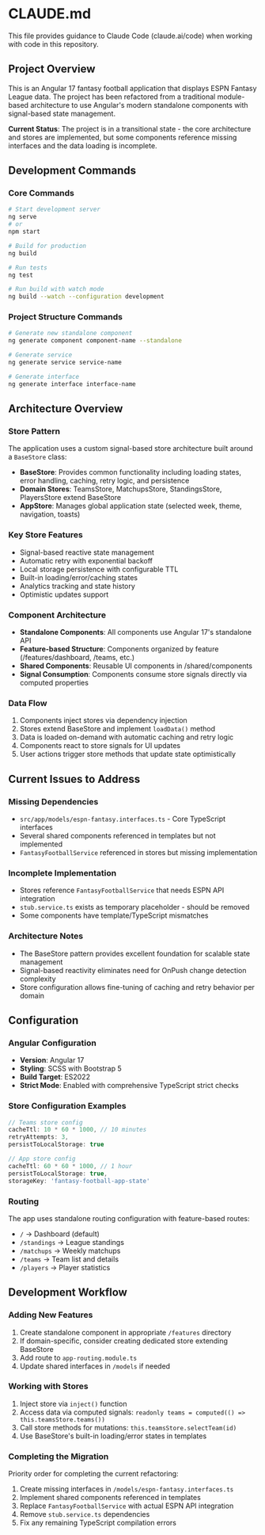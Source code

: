 # CLAUDE.md

This file provides guidance to Claude Code (claude.ai/code) when working with code in this repository.

## Project Overview

This is an Angular 17 fantasy football application that displays ESPN Fantasy League data. The project has been refactored from a traditional module-based architecture to use Angular's modern standalone components with signal-based state management.

**Current Status**: The project is in a transitional state - the core architecture and stores are implemented, but some components reference missing interfaces and the data loading is incomplete.

## Development Commands

### Core Commands
```bash
# Start development server
ng serve
# or
npm start

# Build for production
ng build

# Run tests
ng test

# Run build with watch mode
ng build --watch --configuration development
```

### Project Structure Commands
```bash
# Generate new standalone component
ng generate component component-name --standalone

# Generate service
ng generate service service-name

# Generate interface
ng generate interface interface-name
```

## Architecture Overview

### Store Pattern
The application uses a custom signal-based store architecture built around a `BaseStore` class:

- **BaseStore**: Provides common functionality including loading states, error handling, caching, retry logic, and persistence
- **Domain Stores**: TeamsStore, MatchupsStore, StandingsStore, PlayersStore extend BaseStore
- **AppStore**: Manages global application state (selected week, theme, navigation, toasts)

### Key Store Features
- Signal-based reactive state management
- Automatic retry with exponential backoff
- Local storage persistence with configurable TTL
- Built-in loading/error/caching states
- Analytics tracking and state history
- Optimistic updates support

### Component Architecture
- **Standalone Components**: All components use Angular 17's standalone API
- **Feature-based Structure**: Components organized by feature (/features/dashboard, /teams, etc.)
- **Shared Components**: Reusable UI components in /shared/components
- **Signal Consumption**: Components consume store signals directly via computed properties

### Data Flow
1. Components inject stores via dependency injection
2. Stores extend BaseStore and implement `loadData()` method
3. Data is loaded on-demand with automatic caching and retry logic
4. Components react to store signals for UI updates
5. User actions trigger store methods that update state optimistically

## Current Issues to Address

### Missing Dependencies
- `src/app/models/espn-fantasy.interfaces.ts` - Core TypeScript interfaces
- Several shared components referenced in templates but not implemented
- `FantasyFootballService` referenced in stores but missing implementation

### Incomplete Implementation
- Stores reference `FantasyFootballService` that needs ESPN API integration
- `stub.service.ts` exists as temporary placeholder - should be removed
- Some components have template/TypeScript mismatches

### Architecture Notes
- The BaseStore pattern provides excellent foundation for scalable state management
- Signal-based reactivity eliminates need for OnPush change detection complexity
- Store configuration allows fine-tuning of caching and retry behavior per domain

## Configuration

### Angular Configuration
- **Version**: Angular 17
- **Styling**: SCSS with Bootstrap 5
- **Build Target**: ES2022
- **Strict Mode**: Enabled with comprehensive TypeScript strict checks

### Store Configuration Examples
```typescript
// Teams store config
cacheTtl: 10 * 60 * 1000, // 10 minutes
retryAttempts: 3,
persistToLocalStorage: true

// App store config  
cacheTtl: 60 * 60 * 1000, // 1 hour
persistToLocalStorage: true,
storageKey: 'fantasy-football-app-state'
```

### Routing
The app uses standalone routing configuration with feature-based routes:
- `/` → Dashboard (default)
- `/standings` → League standings
- `/matchups` → Weekly matchups
- `/teams` → Team list and details
- `/players` → Player statistics

## Development Workflow

### Adding New Features
1. Create standalone component in appropriate `/features` directory
2. If domain-specific, consider creating dedicated store extending BaseStore
3. Add route to `app-routing.module.ts`
4. Update shared interfaces in `/models` if needed

### Working with Stores
1. Inject store via `inject()` function
2. Access data via computed signals: `readonly teams = computed(() => this.teamsStore.teams())`
3. Call store methods for mutations: `this.teamsStore.selectTeam(id)`
4. Use BaseStore's built-in loading/error states in templates

### Completing the Migration
Priority order for completing the current refactoring:
1. Create missing interfaces in `/models/espn-fantasy.interfaces.ts`
2. Implement shared components referenced in templates
3. Replace `FantasyFootballService` with actual ESPN API integration
4. Remove `stub.service.ts` dependencies
5. Fix any remaining TypeScript compilation errors